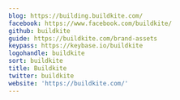 ```yaml
---
blog: https://building.buildkite.com/
facebook: https://www.facebook.com/buildkite/
github: buildkite
guide: https://buildkite.com/brand-assets
keypass: https://keybase.io/buildkite
logohandle: buildkite
sort: buildkite
title: Buildkite
twitter: buildkite
website: 'https://buildkite.com/'
---
```

